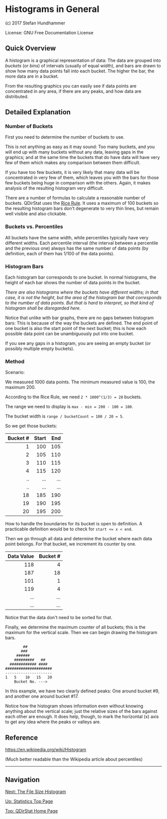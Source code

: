 # Histograms in General

(c) 2017 Stefan Hundhammer

License: GNU Free Documentation License


## Quick Overview

A histogram is a graphical representation of data: The data are grouped into
_buckets_ (or _bins_) of intervals (usually of equal width), and bars are drawn
to show how many data points fall into each bucket. The higher the bar, the
more data are in a bucket.

From the resulting graphics you can easily see if data points are concentrated
in any area, if there are any peaks, and how data are distributed.



## Detailed Explanation

### Number of Buckets

First you need to determine the number of buckets to use.

This is not anything as easy as it may sound: Too many buckets, and you will
end up with many buckets without any data, leaving gaps in the graphics; and at
the same time the buckets that do have data will have very few of them which
makes any comparison between them difficult.

If you have too few buckets, it is very likely that many data will be
concentrated in very few of them, which leaves you with the bars for those few
buckets being huge in comparison with the others. Again, it makes analysis of
the resulting histogram very difficult.

There are a number of formulas to calculate a reasonable number of
buckets. QDirStat uses the
[Rice Rule](https://en.wikipedia.org/wiki/Histogram#Rice_Rule).
It uses a maximum of 100 buckets so the resulting histogram bars don't
degenerate to very thin lines, but remain well visible and also clickable.


### Buckets vs. Percentiles

All buckets have the same width, while percentiles typically have very
different widths. Each percentile interval (the interval between a percentile
and the previous one) always has the same number of data points (by definition,
each of them has 1/100 of the data points).


### Histogram Bars

Each histogram bar corresponds to one bucket. In normal histograms, the height
of each bar shows the number of data points in the bucket.

_There are also histograms where the buckets have different widths; in that
case, it is not the height, but the area of the histogram bar that corresponds
to the number of data points. But that is hard to interpret, so that kind of
histogram shall be disregarded here._

Notice that unlike with bar graphs, there are no gaps between histogram bars:
This is because of the way the buckets are defined. The end point of one bucket
is also the start point of the next bucket; this is how each possible data
point can be unambiguously put into one bucket.

If you see any gaps in a histogram, you are seeing an empty bucket (or possibly
multiple empty buckets).


### Method

Scenario:

We measured 1000 data points. The minimum measured value is 100, the maximum
200.

According to the Rice Rule, we need `2 * 1000^(1/3) = 20` buckets.

The range we need to display is `max - min = 200 - 100 = 100`.

The bucket width is `range / bucketCount = 100 / 20 = 5`.

So we get those buckets:

| Bucket # | Start | End |
| -------: | ----: | --: |
|        1 |   100 | 105 |
|        2 |   105 | 110 |
|        3 |   110 | 115 |
|        4 |   115 | 120 |
|       .. |   ... | ... |
|       .. |   ... | ... |
|       18 |   185 | 190 |
|       19 |   190 | 195 |
|       20 |   195 | 200 |

How to handle the boundaries for its bucket is open to definition. A
practicable definition would be to check for `start <= x < end`.

Then we go through all data and determine the bucket where each data point
belongs. For that bucket, we increment its counter by one.


| Data Value | Bucket # |
| ---------: | -------: |
|        118 |        4 |
|        187 |       18 |
|        101 |        1 |
|        119 |        4 |
|        ... |      ... |
|        ... |      ... |

Notice that the data don't need to be sorted for that.

Finally, we determine the maximum counter of all buckets; this is the maximum
for the vertical scale. Then we can begin drawing the histogram bars.

            ##
           ###
         ######
        #########   ##
      ############ ####
    #####################
    ---------------------
    1   5    10   15   20
        Bucket No. --->


In this example, we have two clearly defined peaks: One around bucket #9, and
another one around bucket #17.

Notice how the histogram shows information even without knowing anything about
the vertical scale; just the relative sizes of the bars against each other are
enough. It does help, though, to mark the horizontal (x) axis to get any idea
where the peaks or valleys are.


## Reference

https://en.wikipedia.org/wiki/Histogram

(Much better readable than the Wikipedia article about percentiles)


----------------------------------

## Navigation

[Next: The File Size Histogram](https://github.com/shundhammer/qdirstat/blob/master/doc/stats/File-Size-Histogram.md)

[Up: Statistics Top Page](https://github.com/shundhammer/qdirstat/blob/master/doc/stats/Statistics.md)

[Top: QDirStat Home Page](https://github.com/shundhammer/qdirstat/blob/master/README.md)

